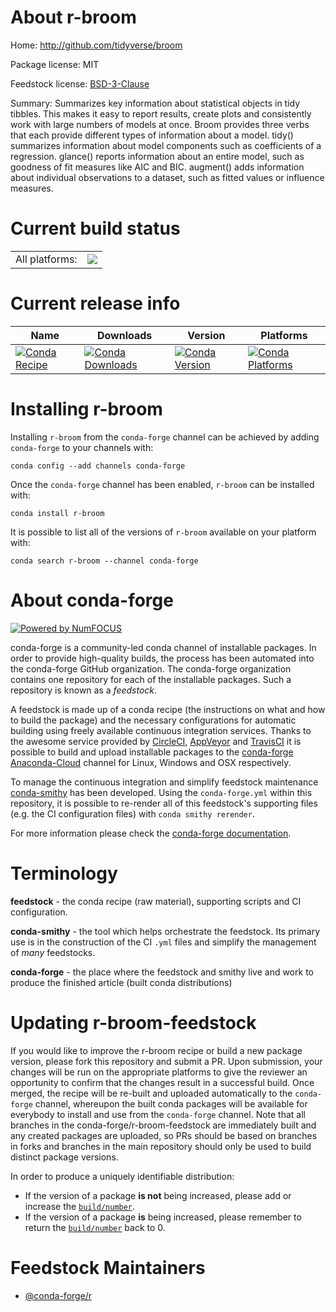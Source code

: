 About r-broom
=============

Home: http://github.com/tidyverse/broom

Package license: MIT

Feedstock license: [BSD-3-Clause](https://github.com/conda-forge/r-broom-feedstock/blob/master/LICENSE.txt)

Summary: Summarizes key information about statistical objects in tidy tibbles. This makes it easy to report results, create plots and consistently work with large numbers of models at once. Broom provides three verbs that each provide different types of information about a model. tidy() summarizes information about model components such as coefficients of a regression. glance() reports information about an entire model, such as goodness of fit measures like AIC and BIC. augment() adds information about individual observations to a dataset, such as fitted values or influence measures.

Current build status
====================


<table><tr><td>All platforms:</td>
    <td>
      <a href="https://dev.azure.com/conda-forge/feedstock-builds/_build/latest?definitionId=1017&branchName=master">
        <img src="https://dev.azure.com/conda-forge/feedstock-builds/_apis/build/status/r-broom-feedstock?branchName=master">
      </a>
    </td>
  </tr>
</table>

Current release info
====================

| Name | Downloads | Version | Platforms |
| --- | --- | --- | --- |
| [![Conda Recipe](https://img.shields.io/badge/recipe-r--broom-green.svg)](https://anaconda.org/conda-forge/r-broom) | [![Conda Downloads](https://img.shields.io/conda/dn/conda-forge/r-broom.svg)](https://anaconda.org/conda-forge/r-broom) | [![Conda Version](https://img.shields.io/conda/vn/conda-forge/r-broom.svg)](https://anaconda.org/conda-forge/r-broom) | [![Conda Platforms](https://img.shields.io/conda/pn/conda-forge/r-broom.svg)](https://anaconda.org/conda-forge/r-broom) |

Installing r-broom
==================

Installing `r-broom` from the `conda-forge` channel can be achieved by adding `conda-forge` to your channels with:

```
conda config --add channels conda-forge
```

Once the `conda-forge` channel has been enabled, `r-broom` can be installed with:

```
conda install r-broom
```

It is possible to list all of the versions of `r-broom` available on your platform with:

```
conda search r-broom --channel conda-forge
```


About conda-forge
=================

[![Powered by NumFOCUS](https://img.shields.io/badge/powered%20by-NumFOCUS-orange.svg?style=flat&colorA=E1523D&colorB=007D8A)](http://numfocus.org)

conda-forge is a community-led conda channel of installable packages.
In order to provide high-quality builds, the process has been automated into the
conda-forge GitHub organization. The conda-forge organization contains one repository
for each of the installable packages. Such a repository is known as a *feedstock*.

A feedstock is made up of a conda recipe (the instructions on what and how to build
the package) and the necessary configurations for automatic building using freely
available continuous integration services. Thanks to the awesome service provided by
[CircleCI](https://circleci.com/), [AppVeyor](https://www.appveyor.com/)
and [TravisCI](https://travis-ci.com/) it is possible to build and upload installable
packages to the [conda-forge](https://anaconda.org/conda-forge)
[Anaconda-Cloud](https://anaconda.org/) channel for Linux, Windows and OSX respectively.

To manage the continuous integration and simplify feedstock maintenance
[conda-smithy](https://github.com/conda-forge/conda-smithy) has been developed.
Using the ``conda-forge.yml`` within this repository, it is possible to re-render all of
this feedstock's supporting files (e.g. the CI configuration files) with ``conda smithy rerender``.

For more information please check the [conda-forge documentation](https://conda-forge.org/docs/).

Terminology
===========

**feedstock** - the conda recipe (raw material), supporting scripts and CI configuration.

**conda-smithy** - the tool which helps orchestrate the feedstock.
                   Its primary use is in the construction of the CI ``.yml`` files
                   and simplify the management of *many* feedstocks.

**conda-forge** - the place where the feedstock and smithy live and work to
                  produce the finished article (built conda distributions)


Updating r-broom-feedstock
==========================

If you would like to improve the r-broom recipe or build a new
package version, please fork this repository and submit a PR. Upon submission,
your changes will be run on the appropriate platforms to give the reviewer an
opportunity to confirm that the changes result in a successful build. Once
merged, the recipe will be re-built and uploaded automatically to the
`conda-forge` channel, whereupon the built conda packages will be available for
everybody to install and use from the `conda-forge` channel.
Note that all branches in the conda-forge/r-broom-feedstock are
immediately built and any created packages are uploaded, so PRs should be based
on branches in forks and branches in the main repository should only be used to
build distinct package versions.

In order to produce a uniquely identifiable distribution:
 * If the version of a package **is not** being increased, please add or increase
   the [``build/number``](https://conda.io/docs/user-guide/tasks/build-packages/define-metadata.html#build-number-and-string).
 * If the version of a package **is** being increased, please remember to return
   the [``build/number``](https://conda.io/docs/user-guide/tasks/build-packages/define-metadata.html#build-number-and-string)
   back to 0.

Feedstock Maintainers
=====================

* [@conda-forge/r](https://github.com/conda-forge/r/)

